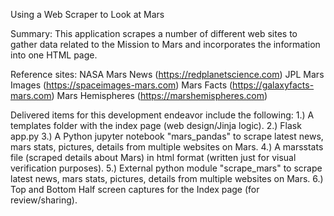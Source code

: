 Using a Web Scraper to Look at Mars

Summary: This application scrapes a number of different web sites to gather data related to the Mission to Mars and
incorporates the information into one HTML page.   

Reference sites:
NASA Mars News (https://redplanetscience.com)
JPL Mars Images (https://spaceimages-mars.com)
Mars Facts (https://galaxyfacts-mars.com)
Mars Hemispheres (https://marshemispheres.com) 

Delivered items for this development endeavor include the following:
1.) A templates folder with the index page (web design/Jinja logic).
2.) Flask app.py
3.) A Python jupyter notebook "mars_pandas" to scrape latest news, mars stats, pictures, details from multiple websites on Mars.
4.) A marsstats file (scraped details about Mars) in html format (written just for visual verification purposes).
5.) External python module "scrape_mars" to scrape latest news, mars stats, pictures, details from multiple websites on Mars.
6.) Top and Bottom Half screen captures for the Index page (for review/sharing).
